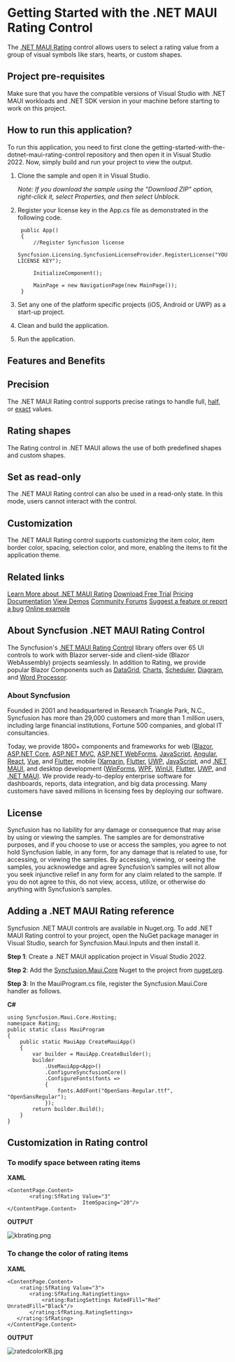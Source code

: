 # Getting Started with the .NET MAUI Rating Control

The [.NET MAUI Rating](https://www.syncfusion.com/maui-controls/maui-rating?utm_source=github&utm_medium=listing&utm_campaign=maui-rating-github-samples) control allows users to select a rating value from a group of visual symbols like stars, hearts, or custom shapes.

## Project pre-requisites

Make sure that you have the compatible versions of Visual Studio with .NET MAUI workloads and .NET SDK version in your machine before starting to work on this project.

## How to run this application?

To run this application, you need to first clone the getting-started-with-the-dotnet-maui-rating-control repository and then open it in Visual Studio 2022. Now, simply build and run your project to view the output.
1. Clone the sample and open it in Visual Studio.

   *Note: If you download the sample using the "Download ZIP" option, right-click it, select Properties, and then select Unblock.*

2. Register your license key in the App.cs file as demonstrated in the following code.

        public App()
        {
            //Register Syncfusion license
            Syncfusion.Licensing.SyncfusionLicenseProvider.RegisterLicense("YOUR LICENSE KEY");

            InitializeComponent();

            MainPage = new NavigationPage(new MainPage());
        }

4. Set any one of the platform specific projects (iOS, Android or UWP) as a start-up project.
5. Clean and build the application.
6. Run the application.

## Features and Benefits

## Precision

The .NET MAUI Rating control supports precise ratings to handle full, [half](https://help.syncfusion.com/maui/rating/precision-mode#half), or [exact](https://help.syncfusion.com/maui/rating/precision-mode#exact) values.

## Rating shapes

The Rating control in .NET MAUI allows the use of both predefined shapes and custom shapes.

## Set as read-only

The .NET MAUI Rating control can also be used in a read-only state. In this mode, users cannot interact with the control.

## Customization

The .NET MAUI Rating control supports customizing the item color, item border color, spacing, selection color, and more, enabling the items to fit the application theme.

## Related links
[Learn More about .NET MAUI Rating](https://www.syncfusion.com/maui-controls/maui-rating?utm_source=github&utm_medium=listing&utm_campaign=maui-rating-github-samples)
[Download Free Trial](https://www.syncfusion.com/downloads/maui/confirm?utm_source=github&utm_medium=listing&utm_campaign=maui-rating-github-samples)
[Pricing](https://www.syncfusion.com/sales/teamlicense?utm_source=github&utm_medium=listing&utm_campaign=maui-rating-github-samples)
[Documentation](https://help.syncfusion.com/maui/rating/getting-started?utm_source=github&utm_medium=listing&utm_campaign=maui-rating-github-samples)
[View Demos](https://github.com/syncfusion/maui-demos/tree/master/MAUI/Inputs/SampleBrowser.Maui.Inputs/Samples/Rating?utm_source=github&utm_medium=listing&utm_campaign=maui-rating-github-samples)
[Community Forums](https://www.syncfusion.com/forums/maui?control=rating?utm_source=github&utm_medium=listing&utm_campaign=maui-rating-github-samples)
[Suggest a feature or report a bug](https://www.syncfusion.com/feedback/maui?control=sfrating?utm_source=github&utm_medium=listing&utm_campaign=maui-rating-github-samples)
[Online example](https://github.com/SyncfusionExamples/https://github.com/SyncfusionExamples/getting-started-with-the-dotnet-maui-rating-control?utm_source=github&utm_medium=listing&utm_campaign=maui-rating-github-samples)

## About Syncfusion .NET MAUI Rating Control
The Syncfusion's [.NET MAUI Rating Control](https://www.syncfusion.com/maui-controls/maui-rating?utm_source=github&utm_medium=listing&utm_campaign=maui-rating-github-samples) library offers over 65 UI controls to work with Blazor server-side and client-side (Blazor WebAssembly) projects seamlessly. In addition to Rating, we provide popular Blazor Components such as [DataGrid](https://www.syncfusion.com/blazor-components/blazor-datagrid?utm_source=github&utm_medium=listing&utm_campaign=maui-rating-github-samples), [Charts](https://www.syncfusion.com/blazor-components/blazor-charts?utm_source=github&utm_medium=listing&utm_campaign=maui-rating-github-samples), [Scheduler](https://www.syncfusion.com/blazor-components/blazor-scheduler?utm_source=github&utm_medium=listing&utm_campaign=maui-rating-github-samples), [Diagram](https://www.syncfusion.com/blazor-components/blazor-diagram?utm_source=github&utm_medium=listing&utm_campaign=maui-rating-github-samples), and [Word Processor](https://www.syncfusion.com/blazor-components/blazor-word-processor?utm_source=github&utm_medium=listing&utm_campaign=maui-rating-github-samples).

### About Syncfusion
Founded in 2001 and headquartered in Research Triangle Park, N.C., Syncfusion has more than 29,000 customers and more than 1 million users, including large financial institutions, Fortune 500 companies, and global IT consultancies.

Today, we provide 1800+ components and frameworks for web ([Blazor](https://www.syncfusion.com/blazor-components?utm_source=github&utm_medium=listing&utm_campaign=maui-rating-github-samples), [ASP.NET Core](https://www.syncfusion.com/aspnet-core-ui-controls?utm_source=github&utm_medium=listing&utm_campaign=maui-rating-github-samples), [ASP.NET MVC](https://www.syncfusion.com/aspnet-mvc-ui-controls?utm_source=github&utm_medium=listing&utm_campaign=maui-rating-github-samples), [ASP.NET WebForms](https://www.syncfusion.com/jquery/aspnet-webforms-ui-controls?utm_source=github&utm_medium=listing&utm_campaign=maui-rating-github-samples), [JavaScript](https://www.syncfusion.com/javascript-ui-controls?utm_source=github&utm_medium=listing&utm_campaign=maui-rating-github-samples), [Angular](https://www.syncfusion.com/angular-components?utm_source=github&utm_medium=listing&utm_campaign=maui-rating-github-samples), [React](https://www.syncfusion.com/react-components?utm_source=github&utm_medium=listing&utm_campaign=maui-rating-github-samples), [Vue](https://www.syncfusion.com/vue-components?utm_source=github&utm_medium=listing&utm_campaign=maui-rating-github-samples), and [Flutter](https://www.syncfusion.com/flutter-widgets?utm_source=github&utm_medium=listing&utm_campaign=maui-rating-github-samples), mobile ([Xamarin](https://www.syncfusion.com/xamarin-ui-controls?utm_source=github&utm_medium=listing&utm_campaign=maui-rating-github-samples), [Flutter](https://www.syncfusion.com/flutter-widgets?utm_source=github&utm_medium=listing&utm_campaign=maui-rating-github-samples), [UWP](https://www.syncfusion.com/uwp-ui-controls?utm_source=github&utm_medium=listing&utm_campaign=maui-rating-github-samples), [JavaScript](https://www.syncfusion.com/javascript-ui-controls?utm_source=github&utm_medium=listing&utm_campaign=maui-rating-github-samples), and [.NET MAUI](https://www.syncfusion.com/maui-controls?utm_source=github&utm_medium=listing&utm_campaign=maui-rating-github-samples), and desktop development ([WinForms](https://www.syncfusion.com/winforms-ui-controls?utm_source=github&utm_medium=listing&utm_campaign=maui-rating-github-samples), [WPF](https://www.syncfusion.com/wpf-controls?utm_source=github&utm_medium=listing&utm_campaign=maui-rating-github-samples), [WinUI](https://www.syncfusion.com/winui-controls?utm_source=github&utm_medium=listing&utm_campaign=maui-rating-github-samples), [Flutter](https://www.syncfusion.com/flutter-widgets?utm_source=github&utm_medium=listing&utm_campaign=maui-rating-github-samples), [UWP](https://www.syncfusion.com/uwp-ui-controls?utm_source=github&utm_medium=listing&utm_campaign=maui-rating-github-samples), and [.NET MAUI](https://www.syncfusion.com/maui-controls?utm_source=github&utm_medium=listing&utm_campaign=maui-rating-github-samples). We provide ready-to-deploy enterprise software for dashboards, reports, data integration, and big data processing. Many customers have saved millions in licensing fees by deploying our software.

## License

Syncfusion has no liability for any damage or consequence that may arise by using or viewing the samples. The samples are for demonstrative purposes, and if you choose to use or access the samples, you agree to not hold Syncfusion liable, in any form, for any damage that is related to use, for accessing, or viewing the samples. By accessing, viewing, or seeing the samples, you acknowledge and agree Syncfusion’s samples will not allow you seek injunctive relief in any form for any claim related to the sample. If you do not agree to this, do not view, access, utilize, or otherwise do anything with Syncfusion’s samples.
## Adding a .NET MAUI Rating reference
Syncfusion .NET MAUI controls are available in Nuget.org. To add .NET MAUI Rating control to your project, open the NuGet package manager in Visual Studio, search for Syncfusion.Maui.Inputs and then install it.

**Step 1**: Create a .NET MAUI application project in Visual Studio 2022.

**Step 2**: Add the [Syncfusion.Maui.Core](https://www.nuget.org/packages/Syncfusion.Maui.Core/) Nuget to the project from [nuget.org](https://www.nuget.org/).

**Step 3**: In the MauiProgram.cs file, register the Syncfusion.Maui.Core handler as follows.

**C#**
```
using Syncfusion.Maui.Core.Hosting;
namespace Rating;
public static class MauiProgram
{
    public static MauiApp CreateMauiApp()
    {
        var builder = MauiApp.CreateBuilder();
        builder
            .UseMauiApp<App>()
            .ConfigureSyncfusionCore()
            .ConfigureFonts(fonts =>
            {
                fonts.AddFont("OpenSans-Regular.ttf", "OpenSansRegular");
            });
        return builder.Build();
    }
}
```
## Customization in Rating control
### To modify space between rating items
**XAML**
 ```
<ContentPage.Content>
        <rating:SfRating Value="3"
                         ItemSpacing="20"/>
</ContentPage.Content>
 ```

**OUTPUT**

 ![kbrating.png](https://support.bolddesk.com/kb/agent/attachment/article/13405/inline?token=eyJhbGciOiJodHRwOi8vd3d3LnczLm9yZy8yMDAxLzA0L3htbGRzaWctbW9yZSNobWFjLXNoYTI1NiIsInR5cCI6IkpXVCJ9.eyJpZCI6Ijk3NjQiLCJvcmdpZCI6IjMiLCJpc3MiOiJzdXBwb3J0LmJvbGRkZXNrLmNvbSJ9.kmU7cItaHdibrcok7fbgi0NnGA1QkhkchiiNkSXXmns)

### To change the color of rating items

 **XAML**
 ```
<ContentPage.Content>
     <rating:SfRating Value="3">
        <rating:SfRating.RatingSettings>
            <rating:RatingSettings RatedFill="Red" UnratedFill="Black"/>
        </rating:SfRating.RatingSettings>
    </rating:SfRating>
</ContentPage.Content>
 ```
**OUTPUT**

 ![ratedcolorKB.jpg](https://support.bolddesk.com/kb/agent/attachment/article/13471/inline?token=eyJhbGciOiJodHRwOi8vd3d3LnczLm9yZy8yMDAxLzA0L3htbGRzaWctbW9yZSNobWFjLXNoYTI1NiIsInR5cCI6IkpXVCJ9.eyJpZCI6IjEwMDUwIiwib3JnaWQiOiIzIiwiaXNzIjoic3VwcG9ydC5ib2xkZGVzay5jb20ifQ.5iXTpvqeow3vq-_gT7faNhKx5FYVgB3bdAhTRtghwds)
